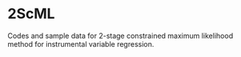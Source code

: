 # 2ScML
Codes and sample data for 2-stage constrained maximum likelihood method for instrumental variable regression.
